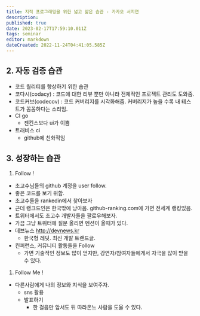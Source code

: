 ```yaml
---
title: 지적 프로그래밍을 위한 넓고 얇은 습관 - 카카오 서지연
description: 
published: true
date: 2023-02-17T17:59:10.011Z
tags: seminar
editor: markdown
dateCreated: 2022-11-24T04:41:05.585Z
---
```


## 2. 자동 검증 습관
- 코드 퀄리티를 향상하기 위한 습관
- 코다시(codacy) : 코드에 대한 리뷰 뿐만 아니라 전체적인 프로젝트 관리도 도와줌.
- 코드커브(codecov) : 코드 커버리지를 시각화해줌. 커버리지가 높을 수록 내 테스트가 꼼꼼하다는 소리임.
- CI go
  - 젠킨스보다 ui가 이쁨
- 트래비스 ci
  - github에 친화적임

## 3. 성장하는 습관
1. Follow !
  - 초고수님들의 github 계정을 user follow.
  - 좋은 코드를 보기 위함.
  - 초고수들을 rankedin에서 찾아보자
  - 근데 랭크드인은 한국밖에 낭아옴. github-ranking.com에 가면 전세계 랭킹있음.
  - 트위터에서도 초고수 개발자들을 팔로우해보자.
  - 가끔 그냥 트위터에 질문 올리면 멘션이 올때가 있다.
  - 데브뉴스 http://devnews.kr
    - 한국형 레딧. 최신 개발 트랜드글.
  - 컨퍼런스, 커뮤니티 활동들을 Follow
    - 가면 기술적인 정보도 많이 얻지만, 강연자/참여자들에게서 자극을 많이 받을 수 있다.
1. Follow Me !
  - 다른사람에게 나의 정보와 지식을 보여주자.
    - sns 활용
    - 발표하기
      - 한 걸음만 앞서도 뒤 따라온느 사람을 도울 수 있다.
